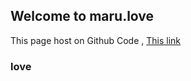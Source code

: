 ## Welcome to maru.love

This page host on Github Code , [This link](https://github.com/gbw1992)

### love
